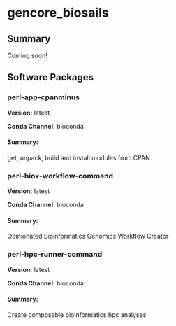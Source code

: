 # gencore_biosails
## Summary

Coming soon!

## Software Packages

### perl-app-cpanminus
**Version:** latest

**Conda Channel:** bioconda

#### Summary:
get, unpack, build and install modules from CPAN



### perl-biox-workflow-command
**Version:** latest

**Conda Channel:** bioconda

#### Summary:
Opinionated Bioinformatics Genomics Workflow Creator



### perl-hpc-runner-command
**Version:** latest

**Conda Channel:** bioconda

#### Summary:
Create composable bioinformatics hpc analyses.



